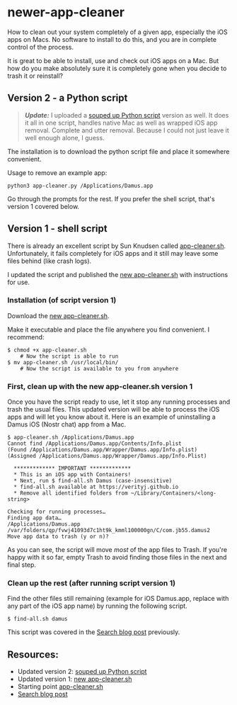 # newer-app-cleaner

How to clean out your system completely of a given app, especially the iOS apps on Macs. No software to install to do this, and you are in complete control of the process.

It is great to be able to install, use and check out iOS apps on a Mac. But how do you make absolutely sure it is completely gone when you decide to trash it or reinstall?

## Version 2 - a Python script

> ***Update:*** I uploaded a [souped up Python script] version as well. It does it all in one script, handles native Mac as well as wrapped iOS app removal. Complete and utter removal. Because I could not just leave it well enough alone, I guess.

The installation is to download the python script file and place it somewhere convenient.

Usage to remove an example app:

```
python3 app-cleaner.py /Applications/Damus.app
```

Go through the prompts for the rest. If you prefer the shell script, that's version 1 covered below.

## Version 1 - shell script

There is already an excellent script by Sun Knudsen called [app-cleaner.sh]. Unfortunately, it fails completely for iOS apps and it still may leave some files behind (like crash logs).

I updated the script and published the [new app-cleaner.sh] with instructions for use.

### Installation (of script version 1)

Download the [new app-cleaner.sh].

Make it executable and place the file anywhere you find convenient. I recommend:

```
$ chmod +x app-cleaner.sh
    # Now the script is able to run
$ mv app-cleaner.sh /usr/local/bin/
    # Now the script is available to you from anywhere
```

### First, clean up with the new app-cleaner.sh version 1

Once you have the script ready to use, let it stop any running processes and trash the usual files. This updated version will be able to process the iOS apps and will let you know about it. Here is an example of uninstalling a Damus iOS (Nostr chat) app from a Mac.

```
$ app-cleaner.sh /Applications/Damus.app
Cannot find /Applications/Damus.app/Contents/Info.plist
(Found /Applications/Damus.app/Wrapper/Damus.app/Info.plist)
(Assigned /Applications/Damus.app/Wrapper/Damus.app/Info.Plist)

  ************* IMPORTANT *************
  * This is an iOS app with Containers!
  * Next, run $ find-all.sh Damus (case-insensitive)
  * find-all.sh available at https://verityj.github.io
  * Remove all identified folders from ~/Library/Containers/<long-string>

Checking for running processes…
Finding app data…
/Applications/Damus.app
/var/folders/qp/fvwj41093d7c1ht9k_kmml100000gn/C/com.jb55.damus2
Move app data to trash (y or n)?
```

As you can see, the script will move _most_ of the app files to Trash. If you're happy with it so far, empty Trash to avoid finding those files in the next and final step.

### Clean up the rest (after running script version 1)

Find the other files still remaining (example for iOS Damus.app, replace with any part of the iOS app name) by running the following script.

```
$ find-all.sh damus
```

This script was covered in the [Search blog post] previously.

## Resources:

- Updated version 2: [souped up Python script]
- Updated version 1: [new app-cleaner.sh]
- Starting point [app-cleaner.sh]
- [Search blog post]

[app-cleaner.sh]: https://github.com/sunknudsen/privacy-guides/tree/d6b7f836a0595efaf9716703b597138ce34e3b28/how-to-clean-uninstall-macos-apps-using-appcleaner-open-source-alternative
[new app-cleaner.sh]: https://github.com/verityj/newer-app-cleaner/blob/000524534e6a0befc6f8e4f48674c8164c4d9302/app-cleaner.sh
[Search blog post]: https://github.com/verityj/verityj.github.io/blob/b264f1af4cb9af93ecf8abf7c2e69054a65f8c5a/_posts/2023-06-16-search.md
[souped up Python script]: https://github.com/verityj/newer-app-cleaner/blob/32ef8e1b4a7acea9bbe6265c179af53986529e19/app-cleaner.py
